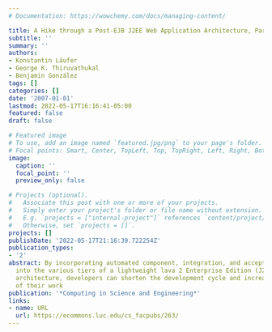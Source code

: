 ```yaml
---
# Documentation: https://wowchemy.com/docs/managing-content/

title: A Hike through a Post-EJB J2EE Web Application Architecture, Part III
subtitle: ''
summary: ''
authors:
- Konstantin Läufer
- George K. Thiruvathukal
- Benjamin González
tags: []
categories: []
date: '2007-01-01'
lastmod: 2022-05-17T16:16:41-05:00
featured: false
draft: false

# Featured image
# To use, add an image named `featured.jpg/png` to your page's folder.
# Focal points: Smart, Center, TopLeft, Top, TopRight, Left, Right, BottomLeft, Bottom, BottomRight.
image:
  caption: ''
  focal_point: ''
  preview_only: false

# Projects (optional).
#   Associate this post with one or more of your projects.
#   Simply enter your project's folder or file name without extension.
#   E.g. `projects = ["internal-project"]` references `content/project/deep-learning/index.md`.
#   Otherwise, set `projects = []`.
projects: []
publishDate: '2022-05-17T21:16:39.722254Z'
publication_types:
- '2'
abstract: By incorporating automated component, integration, and acceptance testing
  into the various tiers of a lightweight lava 2 Enterprise Edition (J2EE) Web application
  architecture, developers can shorten the development cycle and increase the quality
  of their work
publication: '*Computing in Science and Engineering*'
links:
- name: URL
  url: https://ecommons.luc.edu/cs_facpubs/263/
---
```

